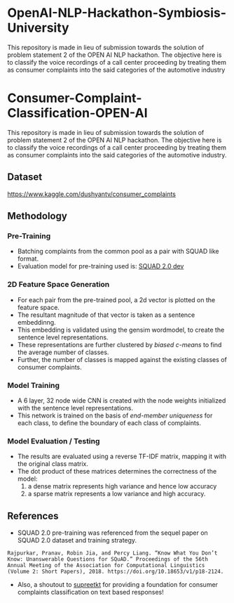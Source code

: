 # OpenAI-NLP-Hackathon-Symbiosis-University
This repository is made in lieu of submission towards the solution of problem statement 2 of the OPEN AI NLP hackathon. The objective here is to classify the voice recordings of a call center proceeding by treating them as consumer complaints into the said categories of the automotive industry
# Consumer-Complaint-Classification-OPEN-AI
This repository is made in lieu of submission towards the solution of problem statement 2 of the OPEN AI NLP hackathon. The objective here is to classify the voice recordings of a call center proceeding by treating them as consumer complaints into the said categories of the automotive industry. 

## Dataset 

https://www.kaggle.com/dushyantv/consumer_complaints

## Methodology

### Pre-Training 

* Batching complaints from the common pool as a pair with SQUAD like format. 
* Evaluation model for pre-training used is: [SQUAD 2.0 dev](https://rajpurkar.github.io/SQuAD-explorer/explore/v2.0/dev/)

### 2D Feature Space Generation 

* For each pair from the pre-trained pool, a 2d vector is plotted on the feature space.
* The resultant magnitude of that vector is taken as a sentence embeddinng.
* This embedding is validated using the gensim wordmodel, to create the sentence level representations. 
* These representations are further clustered by *biased c-means* to find the average number of classes.
* Further, the number of classes is mapped against the existing classes of consumer complaints. 

### Model Training

* A 6 layer, 32 node wide CNN is created with the node weights initialized with the sentence level representations. 
* This network is trained on the basis of *end-member uniqueness* for each class, to define the boundary of each class of complaints. 

### Model Evaluation / Testing 

* The results are evaluated using a reverse TF-IDF matrix, mapping it with the original class matrix.
* The dot product of these matrices determines the correctness of the model:
    1. a dense matrix represents high variance and hence low accuracy 
    2. a sparse matrix represents a low variance and high accuracy.

## References 

* SQUAD 2.0 pre-training was referenced from the sequel paper on SQUAD 2.0 dataset and training strategy. 

```
Rajpurkar, Pranav, Robin Jia, and Percy Liang. “Know What You Don’t Know: Unanswerable Questions for SQuAD.” Proceedings of the 56th Annual Meeting of the Association for Computational Linguistics (Volume 2: Short Papers), 2018. https://doi.org/10.18653/v1/p18-2124.
```

* Also, a shoutout to [supreetkt](https://github.com/supreetkt/Consumer-Complaints-Classification/blob/master/src/consumer_complaints.py) for providing a foundation for consumer complaints classification on text based responses! 
